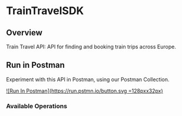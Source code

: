 # TrainTravelSDK

## Overview

Train Travel API: API for finding and booking train trips across Europe.

## Run in Postman

Experiment with this API in Postman, using our Postman Collection.

[![Run In Postman](https://run.pstmn.io/button.svg =128pxx32px)](https://app.getpostman.com/run-collection/9265903-7a75a0d0-b108-4436-ba54-c6139698dc08?action=collection%2Ffork&source=rip_markdown&collection-url=entityId%3D9265903-7a75a0d0-b108-4436-ba54-c6139698dc08%26entityType%3Dcollection%26workspaceId%3Df507f69d-9564-419c-89a2-cb8e4c8c7b8f)


### Available Operations
